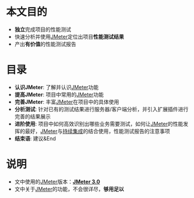 # 本文目的

- **独立**完成项目的性能测试
- 快速分析并使用[JMeter](http://jmeter.apache.org/)定位出项目**性能测试结果**
- 产出**有价值**的性能测试报告

# 目录

- **认识JMeter**: 了解并认识[JMeter](http://jmeter.apache.org/)功能
- **提高JMeter**: 项目中常用的[JMeter](http://jmeter.apache.org/)功能
- **完善JMeter**: 丰富[JMeter](http://jmeter.apache.org/)在项目中的具体使用
- **分析测试**: 针对已有的测试结果进行服务器/客户端分析，并引入扩展插件进行完善的结果展示
- **进阶使用**: 项目中如何高效识别出哪些业务需要测试，如何让[JMeter](http://jmeter.apache.org/)的性能发挥的最好，[JMeter](http://jmeter.apache.org/)与[持续集成](http://www.martinfowler.com/articles/continuousIntegration.html)的结合使用，性能测试报告的注意事项
- **结束语**: 建议&End

# 说明

- 文中使用的[JMeter](http://jmeter.apache.org/)版本：**[JMeter 3.0](http://jmeter.apache.org/changes.html)**
- 文中关于[JMeter](http://jmeter.apache.org/)的功能，不会很详尽，**够用足以**
